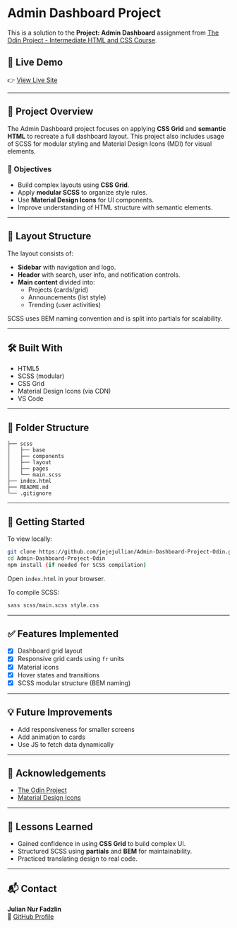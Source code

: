# Admin Dashboard Project

This is a solution to the **Project: Admin Dashboard** assignment from [The Odin Project - Intermediate HTML and CSS Course](https://www.theodinproject.com/paths/full-stack-javascript/courses/intermediate-html-and-css/lessons/project-admin-dashboard).

## 🔗 Live Demo
👉 [View Live Site](https://jejejullian.github.io/Admin-Dashboard-Project-Odin/)

---

## 📁 Project Overview
The Admin Dashboard project focuses on applying **CSS Grid** and **semantic HTML** to recreate a full dashboard layout. This project also includes usage of SCSS for modular styling and Material Design Icons (MDI) for visual elements.

### 🎯 Objectives
- Build complex layouts using **CSS Grid**.
- Apply **modular SCSS** to organize style rules.
- Use **Material Design Icons** for UI components.
- Improve understanding of HTML structure with semantic elements.

---

## 📐 Layout Structure
The layout consists of:

- **Sidebar** with navigation and logo.
- **Header** with search, user info, and notification controls.
- **Main content** divided into:
  - Projects (cards/grid)
  - Announcements (list style)
  - Trending (user activities)

SCSS uses BEM naming convention and is split into partials for scalability.

---

## 🛠️ Built With
- HTML5
- SCSS (modular)
- CSS Grid
- Material Design Icons (via CDN)
- VS Code

---

## 🧱 Folder Structure
```
├── scss
│   ├── base
│   ├── components
│   ├── layout
│   ├── pages
│   └── main.scss
├── index.html
├── README.md
└── .gitignore
```

---

## 🚀 Getting Started
To view locally:
```bash
git clone https://github.com/jejejullian/Admin-Dashboard-Project-Odin.git
cd Admin-Dashboard-Project-Odin
npm install (if needed for SCSS compilation)
```
Open `index.html` in your browser.

To compile SCSS:
```bash
sass scss/main.scss style.css
```

---

## ✅ Features Implemented
- [x] Dashboard grid layout
- [x] Responsive grid cards using `fr` units
- [x] Material icons
- [x] Hover states and transitions
- [x] SCSS modular structure (BEM naming)

---

## 💡 Future Improvements
- Add responsiveness for smaller screens
- Add animation to cards
- Use JS to fetch data dynamically

---

## 🙌 Acknowledgements
- [The Odin Project](https://www.theodinproject.com)
- [Material Design Icons](https://materialdesignicons.com)

---

## 🧠 Lessons Learned
- Gained confidence in using **CSS Grid** to build complex UI.
- Structured SCSS using **partials** and **BEM** for maintainability.
- Practiced translating design to real code.

---

## 📬 Contact
**Julian Nur Fadzlin**  
📧 [GitHub Profile](https://github.com/jejejullian)

